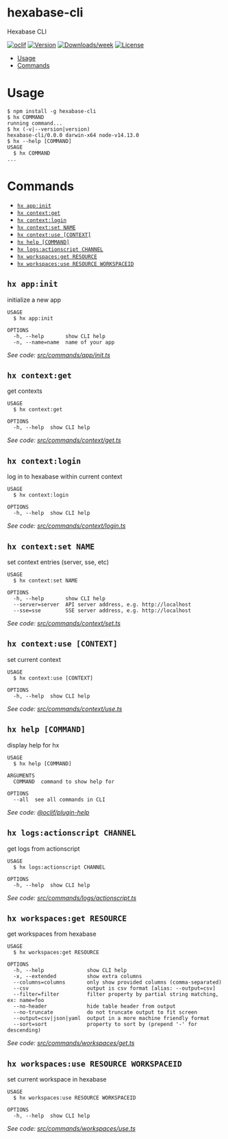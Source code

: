 hexabase-cli
============

Hexabase CLI

[![oclif](https://img.shields.io/badge/cli-oclif-brightgreen.svg)](https://oclif.io)
[![Version](https://img.shields.io/npm/v/hexabase-cli.svg)](https://npmjs.org/package/hexabase-cli)
[![Downloads/week](https://img.shields.io/npm/dw/hexabase-cli.svg)](https://npmjs.org/package/hexabase-cli)
[![License](https://img.shields.io/npm/l/hexabase-cli.svg)](https://github.com/b-eee/hexabase-cli/blob/master/package.json)

<!-- toc -->
* [Usage](#usage)
* [Commands](#commands)
<!-- tocstop -->
# Usage
<!-- usage -->
```sh-session
$ npm install -g hexabase-cli
$ hx COMMAND
running command...
$ hx (-v|--version|version)
hexabase-cli/0.0.0 darwin-x64 node-v14.13.0
$ hx --help [COMMAND]
USAGE
  $ hx COMMAND
...
```
<!-- usagestop -->
# Commands
<!-- commands -->
* [`hx app:init`](#hx-appinit)
* [`hx context:get`](#hx-contextget)
* [`hx context:login`](#hx-contextlogin)
* [`hx context:set NAME`](#hx-contextset-name)
* [`hx context:use [CONTEXT]`](#hx-contextuse-context)
* [`hx help [COMMAND]`](#hx-help-command)
* [`hx logs:actionscript CHANNEL`](#hx-logsactionscript-channel)
* [`hx workspaces:get RESOURCE`](#hx-workspacesget-resource)
* [`hx workspaces:use RESOURCE WORKSPACEID`](#hx-workspacesuse-resource-workspaceid)

## `hx app:init`

initialize a new app

```
USAGE
  $ hx app:init

OPTIONS
  -h, --help       show CLI help
  -n, --name=name  name of your app
```

_See code: [src/commands/app/init.ts](https://github.com/b-eee/hexabase-cli/blob/v0.0.0/src/commands/app/init.ts)_

## `hx context:get`

get contexts

```
USAGE
  $ hx context:get

OPTIONS
  -h, --help  show CLI help
```

_See code: [src/commands/context/get.ts](https://github.com/b-eee/hexabase-cli/blob/v0.0.0/src/commands/context/get.ts)_

## `hx context:login`

log in to hexabase within current context

```
USAGE
  $ hx context:login

OPTIONS
  -h, --help  show CLI help
```

_See code: [src/commands/context/login.ts](https://github.com/b-eee/hexabase-cli/blob/v0.0.0/src/commands/context/login.ts)_

## `hx context:set NAME`

set context entries (server, sse, etc)

```
USAGE
  $ hx context:set NAME

OPTIONS
  -h, --help       show CLI help
  --server=server  API server address, e.g. http://localhost
  --sse=sse        SSE server address, e.g. http://localhost
```

_See code: [src/commands/context/set.ts](https://github.com/b-eee/hexabase-cli/blob/v0.0.0/src/commands/context/set.ts)_

## `hx context:use [CONTEXT]`

set current context

```
USAGE
  $ hx context:use [CONTEXT]

OPTIONS
  -h, --help  show CLI help
```

_See code: [src/commands/context/use.ts](https://github.com/b-eee/hexabase-cli/blob/v0.0.0/src/commands/context/use.ts)_

## `hx help [COMMAND]`

display help for hx

```
USAGE
  $ hx help [COMMAND]

ARGUMENTS
  COMMAND  command to show help for

OPTIONS
  --all  see all commands in CLI
```

_See code: [@oclif/plugin-help](https://github.com/oclif/plugin-help/blob/v3.2.0/src/commands/help.ts)_

## `hx logs:actionscript CHANNEL`

get logs from actionscript

```
USAGE
  $ hx logs:actionscript CHANNEL

OPTIONS
  -h, --help  show CLI help
```

_See code: [src/commands/logs/actionscript.ts](https://github.com/b-eee/hexabase-cli/blob/v0.0.0/src/commands/logs/actionscript.ts)_

## `hx workspaces:get RESOURCE`

get workspaces from hexabase

```
USAGE
  $ hx workspaces:get RESOURCE

OPTIONS
  -h, --help              show CLI help
  -x, --extended          show extra columns
  --columns=columns       only show provided columns (comma-separated)
  --csv                   output is csv format [alias: --output=csv]
  --filter=filter         filter property by partial string matching, ex: name=foo
  --no-header             hide table header from output
  --no-truncate           do not truncate output to fit screen
  --output=csv|json|yaml  output in a more machine friendly format
  --sort=sort             property to sort by (prepend '-' for descending)
```

_See code: [src/commands/workspaces/get.ts](https://github.com/b-eee/hexabase-cli/blob/v0.0.0/src/commands/workspaces/get.ts)_

## `hx workspaces:use RESOURCE WORKSPACEID`

set current workspace in hexabase

```
USAGE
  $ hx workspaces:use RESOURCE WORKSPACEID

OPTIONS
  -h, --help  show CLI help
```

_See code: [src/commands/workspaces/use.ts](https://github.com/b-eee/hexabase-cli/blob/v0.0.0/src/commands/workspaces/use.ts)_
<!-- commandsstop -->
